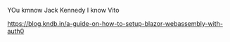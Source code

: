 YOu kmnow Jack Kennedy
I know Vito

https://blog.kndb.in/a-guide-on-how-to-setup-blazor-webassembly-with-auth0